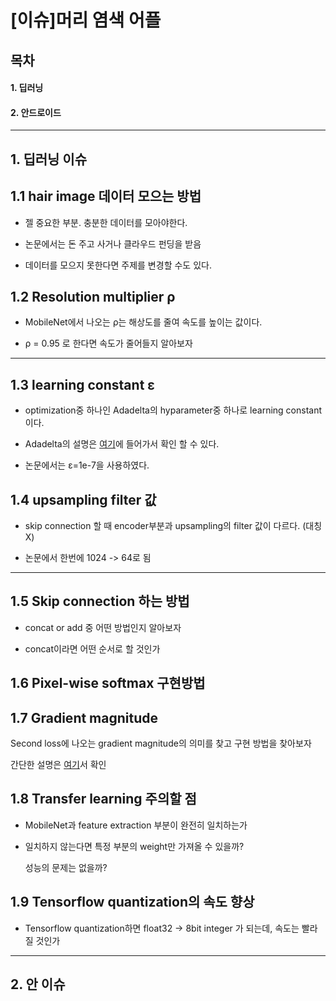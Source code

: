 

[이슈]머리 염색 어플 
=============

## 목차
 #### 1. 딥러닝

  #### 2. 안드로이드
***
## 1. 딥러닝 이슈
## 1.1 hair image 데이터 모으는 방법

+ 젤 중요한 부분. 충분한 데이터를 모아야한다. 

+ 논문에서는 돈 주고 사거나 클라우드 펀딩을 받음 

+ 데이터를 모으지 못한다면 주제를 변경할 수도 있다.



## 1.2 Resolution multiplier ρ  

 + MobileNet에서 나오는 ρ는 해상도를 줄여 속도를 높이는 값이다.

 + ρ = 0.95 로 한다면 속도가 줄어들지 알아보자
 
 -------------
 
## 1.3 learning constant ε

+ optimization중 하나인 Adadelta의 hyparameter중 하나로 learning constant이다.

+ Adadelta의 설명은 [여기](http://incredible.ai/artificial-intelligence/2017/04/10/Optimizer-Adadelta/)에 들어가서 확인 할 수 있다.

+ 논문에서는 ε=1e-7을 사용하였다.


## 1.4 upsampling filter 값


+ skip connection 할 때 encoder부분과 upsampling의 filter 값이 다르다. (대칭X)

+ 논문에서 한번에 1024 -> 64로 됨

-------------
## 1.5 Skip connection 하는 방법 

+ concat or add 중 어떤 방법인지 알아보자

 - concat이라면 어떤 순서로 할 것인가 

## 1.6 Pixel-wise softmax 구현방법


## 1.7  Gradient magnitude
Second loss에 나오는 gradient magnitude의 의미를 찾고 구현 방법을 찾아보자

간단한 설명은 [여기](https://donghwa-kim.github.io/hog.html)서 확인






## 1.8 Transfer learning 주의할 점
 + MobileNet과 feature extraction 부분이 완전히 일치하는가
 
 + 일치하지 않는다면  특정 부분의 weight만 가져올 수 있을까?
  
    성능의 문제는 없을까? 
    
## 1.9 Tensorflow quantization의 속도 향상

+ Tensorflow quantization하면 float32 -> 8bit integer 가 되는데, 속도는 빨라질 것인가


***
## 2. 안 이슈
